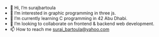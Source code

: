 - 👋 Hi, I’m surajbartoula
- 👀 I’m interested in graphic programming in three js.
- 🌱 I’m currently learning C programming in 42 Abu Dhabi.
- 💞️ I’m looking to collaborate on frontend & backend web development.
- 📫 How to reach me suraj_bartoula@yahoo.com

<!---
surajbartoula/surajbartoula is a ✨ special ✨ repository because its `README.md` (this file) appears on your GitHub profile.
You can click the Preview link to take a look at your changes.
--->
